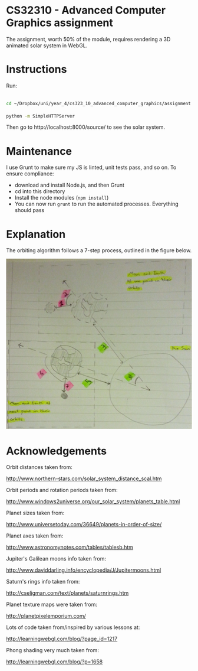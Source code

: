 # CS32310 - Advanced Computer Graphics assignment

The assignment, worth 50% of the module, requires rendering a 3D animated solar system in WebGL.

# Instructions

Run:

```bash

cd ~/Dropbox/uni/year_4/cs323_10_advanced_computer_graphics/assignment

python -m SimpleHTTPServer
```

Then go to http://localhost:8000/source/ to see the solar system.

# Maintenance

I use Grunt to make sure my JS is linted, unit tests pass, and so on. To ensure compliance:

* download and install Node.js, and then Grunt
* cd into this directory
* Install the node modules (`npm install`)
* You can now run `grunt` to run the automated processes. Everything should pass

# Explanation

The orbiting algorithm follows a 7-step process, outlined in the figure below.

![orbit algorithm design](https://raw.githubusercontent.com/ChrisBAshton/solar-system-webgl/master/report/orbit_alorithm_design.jpg?token=AE4Ad6Bq0x91NRZPBnXpg5DNdiFngF4yks5UW7nNwA%3D%3D)

# Acknowledgements

Orbit distances taken from:

http://www.northern-stars.com/solar_system_distance_scal.htm

Orbit periods and rotation periods taken from:

http://www.windows2universe.org/our_solar_system/planets_table.html

Planet sizes taken from:

http://www.universetoday.com/36649/planets-in-order-of-size/

Planet axes taken from:

http://www.astronomynotes.com/tables/tablesb.htm

Jupiter's Galilean moons info taken from:

http://www.daviddarling.info/encyclopedia/J/Jupitermoons.html

Saturn's rings info taken from:

http://cseligman.com/text/planets/saturnrings.htm

Planet texture maps were taken from:

http://planetpixelemporium.com/

Lots of code taken from/inspired by various lessons at:

http://learningwebgl.com/blog/?page_id=1217

Phong shading very much taken from:

http://learningwebgl.com/blog/?p=1658